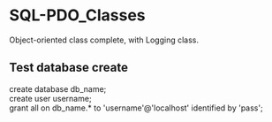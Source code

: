 # SQL-PDO_Classes
Object-oriented class complete, with Logging class. 


<h2>Test database create </h2>

create database db_name; <br />
create user username; <br />
grant all on db_name.* to 'username'@'localhost' identified by 'pass';

